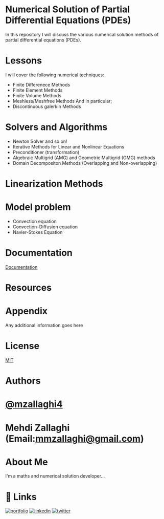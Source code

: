 # Numerical Solution of Partial Differential Equations (PDEs)

In this repository I will discuss the various numerical solution methods of partial differential equations (PDEs).



# Lessons 

I will cover the following numerical techniques:
- Finite Differenece Methods
- Finite Element Methods
- Finite Volume Methods
- Meshless/Meshfree Methods
And in particular;
- Discontinuous galerkin Methods

# Solvers and Algorithms
- Newton Solver and so on!
- Iterative Methods for Linear and Nonlinear Equations
- Preconditioner (transformation)
- Algebraic Multigrid (AMG) and Geometric Multigrid (GMG) methods 
- Domain Decompositon Methods (Overlapping and Non-overlapping)

#  Linearization Methods

# Model problem
- Convection equation
- Convection–Diffusion equation
- Navier-Stokes Equation

# Documentation

[Documentation](https://linktodocumentation)


# Resources


# Appendix

Any additional information goes here



# License

[MIT](https://choosealicense.com/licenses/mit/)

# Authors

# [@mzallaghi4](https://www.github.com/mzallaghi4)

# Mehdi Zallaghi (Email:mmzallaghi@gmail.com)


#  About Me
I'm a maths and numerical solution developer...


# 🔗 Links
[![portfolio](https://img.shields.io/badge/my_portfolio-000?style=for-the-badge&logo=ko-fi&logoColor=white)](https://mzallaghi4.github.io/)
[![linkedin](https://img.shields.io/badge/linkedin-0A66C2?style=for-the-badge&logo=linkedin&logoColor=white)](https://www.linkedin.com/in/mehdizallaghi/)
[![twitter](https://img.shields.io/badge/twitter-1DA1F2?style=for-the-badge&logo=twitter&logoColor=white)](https://twitter.com/mehdizallaghi)

